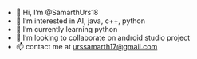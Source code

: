 - 👋 Hi, I’m @SamarthUrs18
- 👀 I’m interested in AI, java, c++, python
- 🌱 I’m currently learning python
- 💞️ I’m looking to collaborate on android studio project
- 📫 contact me at urssamarth17@gmail.com
